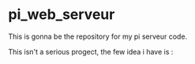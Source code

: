 # pi_web_serveur
This is gonna be the repository for my pi serveur code.

This isn't a serious progect, the few idea i have is : 


